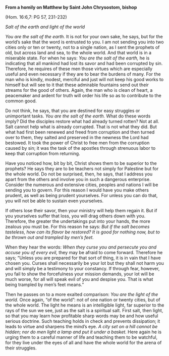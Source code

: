 

**From a homily on Matthew by Saint John Chrysostom, bishop**

(Hom. 16:6,7: PG 57, 231-232)

_Salt of the earth and light of the world_

_You are the salt of the earth._ It is not for your own sake, he says, but for the world’s sake that the word is entrusted to you. I am not sending you into two cities only or ten or twenty, not to a single nation, as I sent the prophets of old, but across land and sea, to the whole world. And that world is in a miserable state. For when he says: _You are the salt of the earth,_ he is indicating that all mankind had lost its savor and had been corrupted by sin. Therefore, he requires of these men those virtues which are especially useful and even necessary if they are to bear the burdens of many. For the man who is kindly, modest, merciful and just will not keep his good works to himself but will see to it that these admirable fountains send out their streams for the good of others. Again, the man who is clean of heart, a peacemaker and ardent for truth will order his life so as to contribute to the common good.

Do not think, he says, that you are destined for easy struggles or unimportant tasks. _You are the salt of the earth._ What do these words imply? Did the disciples restore what had already turned rotten? Not at all. Salt cannot help what is already corrupted. That is not what they did. But what had first been renewed and freed from corruption and then turned over to them, they salted and preserved in the newness the Lord had bestowed. It took the power of Christ to free men from the corruption caused by sin; it was the task of the apostles through strenuous labor to keep that corruption from returning.

Have you noticed how, bit by bit, Christ shows them to be superior to the prophets? He says they are to be teachers not simply for Palestine but for the whole world. Do not be surprised, then, he says, that I address you apart from the others and involve you in such a dangerous enterprise. Consider the numerous and extensive cities, peoples and nations I will be sending you to govern. For this reason I would have you make others prudent, as well as being prudent yourselves. For unless you can do that, you will not be able to sustain even yourselves.

If others lose their savor, then your ministry will help them regain it. But if you yourselves suffer that loss, you will drag others down with you. Therefore, the greater the undertakings put into your hands, the more zealous you must be. For this reason he says: _But if the salt becomes tasteless, how can its flavor be restored? It is good for nothing now, but to be thrown out and trampled by men’s feet._

When they hear the words: _When they curse you and persecute you and accuse you of every evil,_ they may be afraid to come forward. Therefore he says; “Unless you are prepared for that sort of thing, it is in vain that I have chosen you. Curses shall necessarily be your lot but they shall not harm you and will simply be a testimony to your constancy. If through fear, however, you fail to show the forcefulness your mission demands, your lot will be much worse, for all will speak evil of you and despise you. That is what being trampled by men’s feet means.”

Then he passes on to a more exalted comparison: _You are the light of the world._ Once again, “of the world”: not of one nation or twenty cities, but of the whole world. The light he means is an intelligible light, far superior to the rays of the sun we see, just as the salt is a spiritual salt. First salt, then light, so that you may learn how profitable sharp words may be and how useful serious doctrine. Such teaching holds in check and prevents dissipation; it leads to virtue and sharpens the mind’s eye. _A city set on a hill cannot be hidden; nor do men light a lamp and put it under a basket._ Here again he is urging them to a careful manner of life and teaching them to be watchful, for they live under the eyes of all and have the whole world for the arena of their struggles.

